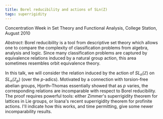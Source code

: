 ```yaml
---
title: Borel reducibility and actions of SLn(Z)
tags: superrigidity
---
```


Concentration Week in Set Theory and Functional Analysis, College Station, August 2010<!--more-->

*Abstract*: Borel reducibility is a tool from descriptive set theory which allows one to compare the complexity of classification problems from algebra, analysis and logic. Since many classification problems are captured by equivalence relations induced by a natural group action, this area sometimes resembles orbit equivalence theory.

In this talk, we will consider the relation induced by the action of $SL_n(\mathbb Z)$ on $SL_n(\mathbb Z_p)$ (over the $p$-adics). Motivated by a connection with torsion-free abelian groups, Hjorth&ndash;Thomas essentially showed that as $p$ varies, the corresponding relations are incomparable with respect to Borel reducibility. The proof requires powerful tools: either Zimmer's superrigidity theorem for lattices in Lie groups, or Ioana's recent superrigidity theorem for profinite actions. I'll indicate how this works, and time permitting, give some newer incomparability results.
